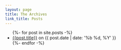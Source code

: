 ```yaml
---
layout: page
title: The Archives
link_title: Posts
---
```

<div>
  <ul id="archive" class="list-reset">
  {%- for post in site.posts -%}
    <li class="my-2 text-lg"><a class="no-underline hover:underline" href="{{ post.url | prepend: site.baseurl | prepend: site.url }}">{{post.title}}</a> <span class='text-grey text-sm'>on {{ post.date | date: '%b %d, %Y' }}</span></li>
  {%- endfor -%}
  </ul>
</div>
